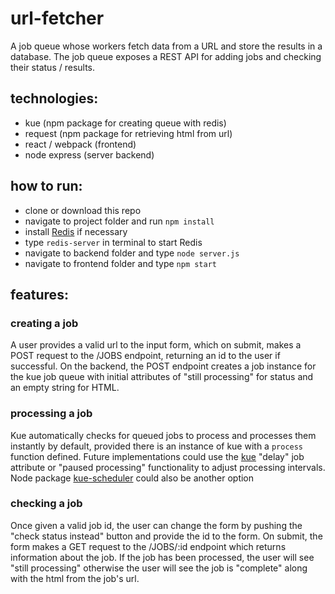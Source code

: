 # url-fetcher

A job queue whose workers fetch data from a URL and store the results in a database.
The job queue exposes a REST API for adding jobs and checking their status / results.


## technologies:
- kue (npm package for creating queue with redis)
- request (npm package for retrieving html from url)
- react / webpack (frontend)
- node express (server backend)

## how to run:
- clone or download this repo
- navigate to project folder and run `npm install`
- install [Redis](https://redis.io/topics/quickstart) if necessary
- type `redis-server` in terminal to start Redis
- navigate to backend folder and type `node server.js`
- navigate to frontend folder and type `npm start`


## features:

### creating a job
  A user provides a valid url to the input form, which on submit, makes a POST
 request to the /JOBS endpoint, returning an id to the user if successful.
 On the backend, the POST endpoint creates a job instance for the kue job queue with
 initial attributes of "still processing" for status and an empty string for HTML.

### processing a job
  Kue automatically checks for queued jobs to process and processes them instantly by default, provided
  there is an instance of kue with a `process` function defined. Future implementations could use the [kue](https://www.npmjs.com/package/kue)
  "delay" job attribute or "paused processing" functionality to adjust processing intervals. Node package
  [kue-scheduler](https://www.npmjs.com/package/foundry-kue-scheduler) could also be another option


### checking a job
  Once given a valid job id, the user can change the form by pushing the "check status instead"
  button and provide the id to the form. On submit, the form makes a GET request to the /JOBS/:id
  endpoint which returns information about the job. If the job has been processed, the user will
  see "still processing" otherwise the user will see the job is "complete" along with the html from the job's
  url.
